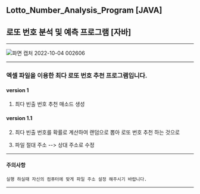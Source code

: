 ## Lotto_Number_Analysis_Program [JAVA]

## 로또 번호 분석 및 예측 프로그램 [자바]

-------------------------------------------------------------------------------------------------------------------------------------

![화면 캡처 2022-10-04 002606](https://user-images.githubusercontent.com/101334646/193617347-5bc636e1-688e-447a-838d-b2648991b0df.jpg)

-------------------------------------------------------------------------------------------------------------------------------------

### 엑셀 파일을 이용한 최다 로또 번호 추천 프로그램입니다.

#### version 1

1. 최다 빈출 번호 추천 매소드 생성

#### version 1.1

2. 최다 빈출 번호를 확률로 계산하여 랜덤으로 뽑아 로또 번호 추천 하는 것으로 

3. 파일 절대 주소 --> 상대 주소로 수정 

-------------------------------------------------------------------------------------------------------------------------------------

#### 주의사항
```
실행 하실때 자신의 컴퓨터에 맞게 파일 주소 설정 해주시기 바랍니다.
```

-------------------------------------------------------------------------------------------------------------------------------------
